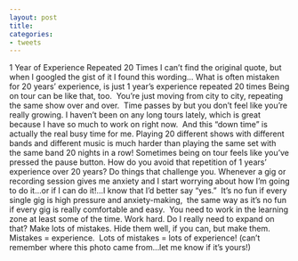 ```yaml
---
layout: post
title: 
categories:
- tweets
---
```

1 Year of Experience Repeated 20 Times
I can’t find the original quote, but when I googled the gist of it I found this wording…
What is often mistaken for 20 years’ experience, is just 1 year’s experience repeated 20 times
Being on tour can be like that, too.  You’re just moving from city to city, repeating the same show over and over.  Time passes by but you don’t feel like you’re really growing.
I haven’t been on any long tours lately, which is great because I have so much to work on right now.  And this “down time” is actually the real busy time for me.
Playing 20 different shows with different bands and different music is much harder than playing the same set with the same band 20 nights in a row!
Sometimes being on tour feels like you’ve pressed the pause button.
How do you avoid that repetition of 1 years’ experience over 20 years?
Do things that challenge you. Whenever a gig or recording session gives me anxiety and I start worrying about how I’m going to do it…or if I can do it!…I know that I’d better say “yes.”  It’s no fun if every single gig is high pressure and anxiety-making,  the same way as it’s no fun if every gig is really comfortable and easy.  You need to work in the learning zone at least some of the time.
Work hard. Do I really need to expand on that?
Make lots of mistakes. Hide them well, if you can, but make them.  Mistakes = experience.  Lots of mistakes = lots of experience!
(can’t remember where this photo came from…let me know if it’s yours!)
